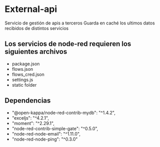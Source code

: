 # External-api

Servicio de gestión de apis a terceros
Guarda en caché los ultimos datos recibidos de distintos servicios

## Los servicios de node-red requieren los siguientes archivos

-  package.json
-  flows.json
-  flows_cred.json
-  settings.js
-  static folder

## Dependencias

-  "@open-kappa/node-red-contrib-mydb": "^1.4.2",
-  "exceljs": "^4.2.1",
-  "moment": "^2.29.1",
-  "node-red-contrib-simple-gate": "^0.5.0",
-  "node-red-node-email": "^1.11.0",
-  "node-red-node-ping": "^0.3.0"
